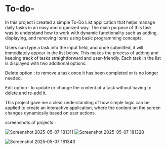 # To-do-


In this project  i created a simple To-Do List application that helps manage daily tasks in an easy and organized way. The main purpose of this task was to understand how to work with dynamic functionality such as adding, displaying, and removing items using basic programming concepts.

Users can type a task into the input field, and once submitted, it will immediately appear in the list below. This makes the process of adding and keeping track of tasks straightforward and user-friendly. Each task in the list is displayed with two additional options:

Delete option :  to remove a task once it has been completed or is no longer needed.

Edit option : to update or change the content of a task without having to delete and re-add it.

This project gave me a clear understanding of how simple logic can be applied to create an interactive application, where the content on the screen changes dynamically based on user actions.






screenshots of projects : 

![Screenshot 2025-05-07 181311](https://github.com/user-attachments/assets/c7b07c20-0071-4283-a518-645aed2529ca)
![Screenshot 2025-05-07 181328](https://github.com/user-attachments/assets/9eda2936-793b-43b4-aa9b-f7a6b8de61a9)

![Screenshot 2025-05-07 181343](https://github.com/user-attachments/assets/0273233b-5b85-4af6-a7a0-e0694ef5e47e)
